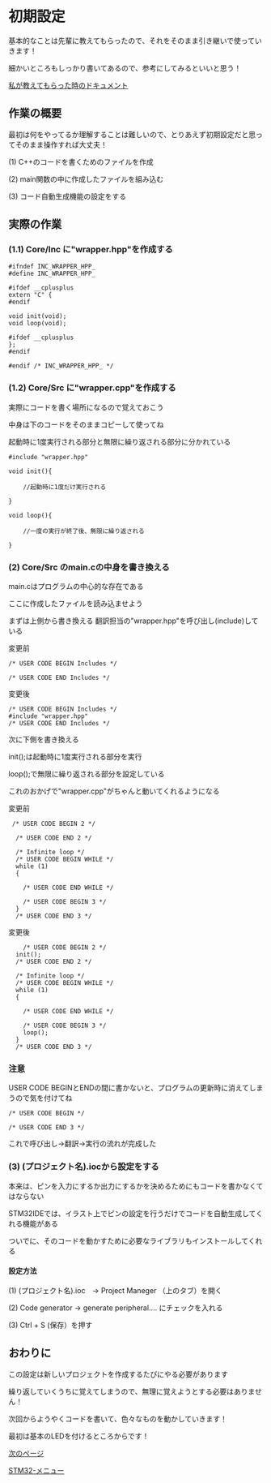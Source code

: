 # 初期設定

基本的なことは先輩に教えてもらったので、それをそのまま引き継いで使っていきます！

細かいところもしっかり書いてあるので、参考にしてみるといいと思う！

[私が教えてもらった時のドキュメント](https://nokolat.github.io/Programming_Documents/)

## 作業の概要

最初は何をやってるか理解することは難しいので、とりあえず初期設定だと思ってそのまま操作すれば大丈夫！

(1) C++のコードを書くためのファイルを作成

(2) main関数の中に作成したファイルを組み込む

(3) コード自動生成機能の設定をする

## 実際の作業

### (1.1) Core/Inc に"wrapper.hpp"を作成する

```
#ifndef INC_WRAPPER_HPP_
#define INC_WRAPPER_HPP_

#ifdef __cplusplus
extern "C" {
#endif

void init(void);
void loop(void);

#ifdef __cplusplus
};
#endif

#endif /* INC_WRAPPER_HPP_ */
```


### (1.2) Core/Src に"wrapper.cpp"を作成する

実際にコードを書く場所になるので覚えておこう

中身は下のコードをそのままコピーして使ってね

起動時に1度実行される部分と無限に繰り返される部分に分かれている


```
#include "wrapper.hpp"

void init(){

    //起動時に1度だけ実行される
    
}

void loop(){

    //一度の実行が終了後、無限に繰り返される
    
}
```


### (2) Core/Src のmain.cの中身を書き換える

main.cはプログラムの中心的な存在である

ここに作成したファイルを読み込ませよう



まずは上側から書き換える
翻訳担当の"wrapper.hpp"を呼び出し(include)している

変更前

```
/* USER CODE BEGIN Includes */

/* USER CODE END Includes */
```

変更後

```
/* USER CODE BEGIN Includes */
#include "wrapper.hpp"
/* USER CODE END Includes */
```

次に下側を書き換える

init();は起動時に1度実行される部分を実行

loop();で無限に繰り返される部分を設定している

これのおかげで"wrapper.cpp"がちゃんと動いてくれるようになる


変更前

```
 /* USER CODE BEGIN 2 */
 
  /* USER CODE END 2 */

  /* Infinite loop */
  /* USER CODE BEGIN WHILE */
  while (1)
  {
     
    /* USER CODE END WHILE */

    /* USER CODE BEGIN 3 */
  }
  /* USER CODE END 3 */
```
変更後
```
    /* USER CODE BEGIN 2 */
  init();
  /* USER CODE END 2 */

  /* Infinite loop */
  /* USER CODE BEGIN WHILE */
  while (1)
  {
      
    /* USER CODE END WHILE */

    /* USER CODE BEGIN 3 */
    loop();
  }
  /* USER CODE END 3 */
```  
### 注意

USER CODE BEGINとENDの間に書かないと、プログラムの更新時に消えてしまうので気を付けてね

```
/* USER CODE BEGIN */

/* USER CODE END 3 */
```

これで呼び出し→翻訳→実行の流れが完成した

### (3) (プロジェクト名).iocから設定をする

本来は、ピンを入力にするか出力にするかを決めるためにもコードを書かなくてはならない

STM32IDEでは、イラスト上でピンの設定を行うだけでコードを自動生成してくれる機能がある

ついでに、そのコードを動かすために必要なライブラリもインストールしてくれる

#### 設定方法

(1) (プロジェクト名).ioc　→ Project Maneger （上のタブ）を開く

(2) Code generator → generate peripheral.... にチェックを入れる

(3) Ctrl + S (保存）を押す

## おわりに

この設定は新しいプロジェクトを作成するたびにやる必要があります

繰り返していくうちに覚えてしまうので、無理に覚えようとする必要はありません！

次回からようやくコードを書いて、色々なものを動かしていきます！

最初は基本のLEDを付けるところからです！

[次のページ](11_LED.md)

[STM32-メニュー](index.md)
